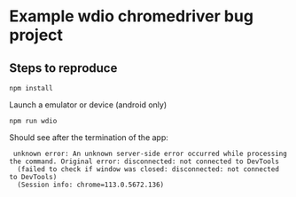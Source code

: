 # Example wdio chromedriver bug project

## Steps to reproduce

`npm install`

Launch a emulator or device (android only)

`npm run wdio`

Should see after the termination of the app:

```
 unknown error: An unknown server-side error occurred while processing the command. Original error: disconnected: not connected to DevTools
  (failed to check if window was closed: disconnected: not connected to DevTools)
  (Session info: chrome=113.0.5672.136)
```
